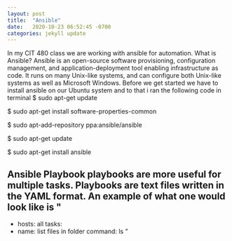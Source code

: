 ```yaml
---
layout: post
title:  "Ansible"
date:   2020-10-23 06:52:45 -0700
categories: jekyll update
---
```

In my CIT 480 class we are working with ansible for automation.
What is Ansible?
Ansible is an open-source software provisioning, configuration management, and application-deployment tool enabling infrastructure as code. It runs on many Unix-like systems, and can configure both Unix-like systems as well as Microsoft Windows. 
Before we get started we have to install ansible on our Ubuntu system and to that i ran the following code in terminal
$ sudo apt-get update

$ sudo apt-get install software-properties-common

$ sudo apt-add-repository ppa:ansible/ansible

$ sudo apt-get update

$ sudo apt-get install ansible

Ansible Playbook
playbooks are more useful for multiple tasks. Playbooks are text files written in the YAML format. An example of what one would look like is 
"
---
- hosts: all
tasks:
- name: list files in folder
command: ls
"
